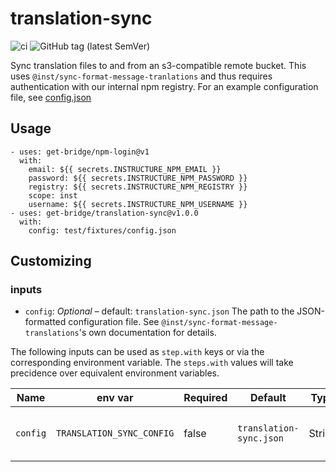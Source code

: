 # translation-sync

![ci](https://github.com/get-bridge/translation-sync/workflows/ci/badge.svg)
![GitHub tag (latest SemVer)](https://img.shields.io/github/v/tag/get-bridge/translation-sync?sort=semver)

Sync translation files to and from an s3-compatible remote bucket. This uses
`@inst/sync-format-message-tranlations` and thus requires authentication with
our internal npm registry. For an example configuration file, see
[config.json](test/fixtures/config.json)

## Usage

    - uses: get-bridge/npm-login@v1
      with:
        email: ${{ secrets.INSTRUCTURE_NPM_EMAIL }}
        password: ${{ secrets.INSTRUCTURE_NPM_PASSWORD }}
        registry: ${{ secrets.INSTRUCTURE_NPM_REGISTRY }}
        scope: inst
        username: ${{ secrets.INSTRUCTURE_NPM_USERNAME }}
    - uses: get-bridge/translation-sync@v1.0.0
      with:
        config: test/fixtures/config.json

## Customizing

### inputs

- `config`: *Optional* – default: `translation-sync.json`
  The path to the JSON-formatted configuration file. See
  `@inst/sync-format-message-translations`'s own documentation for details.

The following inputs can be used as `step.with` keys or via the corresponding environment variable. The `steps.with` values will take precidence over equivalent environment variables.

| Name      | env var                    | Required  | Default                  | Type    | Description                         |
|-----------|----------------------------|-----------|--------------------------|---------|-------------------------------------|
| `config`  | `TRANSLATION_SYNC_CONFIG`  | false     | `translation-sync.json`  | String  | Email associated with the username  |
